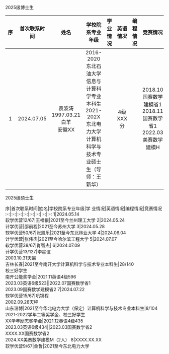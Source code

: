 2025级博士生

序|首次联系时间|姓名|学校院系专业年级|学业情况|英语情况|编程情况|竞赛情况
:-:|:-:|:-:|:-:|:-:|:-:|:-:|:-:
1|2024.07.05|袁波涛<BR>1997.03.21白羊<BR>安徽XX|2016-2020东北石油大学信息与计算科学专业本科生<BR>2021-202X东北电力大学计算机科学与技术专业硕士生（导师：王新华）||4级XXX分||2018.10国赛数学建模省1<BR>2018.11国赛数学省1<BR>2022.03美赛数学建模H

2025级硕士生

序|首次联系时间|姓名|学校院系专业年级|学
业情况|英语情况|编程情况|竞赛情况
:-:|:-:|:-:|:-:|:-:|:-:|:-:|:-:
1|2024.05.14<BR>软学优营12/67|王福银|2021至今兰州理工大学
2|2024.05.24<BR>计学优营|邵前程|2021至今苏州大学
3|2024.05.28<BR>软学优营50/67|张凯乐|2021至今东北林业大学
4|2024.06.04<BR>计学优营|张伟杰|2021至今哈尔滨工程大学
5|2024.07.07<BR>软学优营38/67|肖智杰|
6|2024.07.09<BR>计学优营13/127|李星谊<BR>2003.10.31天蝎<BR>吉林长春|2021至今南开大学计算机科学与技术专业本科生|28/140<BR>校三好学生<BR>南开公能奖学金|2021.11英语4级596<BR>2023.03英语6级523||2022.07国赛数学省1<BR>2023.09国赛数学建模省2
7|2024.07.22<BR>软学优营15/67|巩锦程<BR>2002.09.28天秤<BR>山东淄博|2021至今华北电力大学（保定）计算机科学与技术专业本科生|8/104<BR>2021-2022学年二等奖学金、校三好学生<BR>XX学年励志奖学金|2021.12英语4级435<BR>2023.03英语6级434||2023.03国赛数学省2<BR>XXXX.XX国赛数学省2<BR>2024.XX美赛数学建模M（2人）
8|XXXX.XX.XX<BR>软学优营9/67|金哲|2021至今东北电力大学
